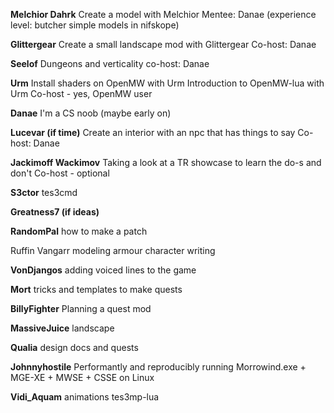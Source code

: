 **Melchior Dahrk**
	Create a model with Melchior
	Mentee: Danae (experience level: butcher simple models in nifskope)

**Glittergear**
	Create a small landscape mod with Glittergear
	Co-host: Danae

**Seelof**
	Dungeons and verticality
	co-host: Danae

**Urm**
	Install shaders on OpenMW with Urm
	Introduction to OpenMW-lua with Urm
	Co-host - yes, OpenMW user

**Danae**
	I'm a CS noob (maybe early on)

**Lucevar (if time)**
	Create an interior with an npc that has things to say
	Co-host: Danae

**Jackimoff Wackimov**
	Taking a look at a TR showcase to learn the do-s and don't
	Co-host - optional

**S3ctor**
	tes3cmd

**Greatness7 (if ideas)**

**RandomPal**
	how to make a patch

Ruffin Vangarr
	modeling armour
	character writing

**VonDjangos**
	adding voiced lines to the game

**Mort**
	tricks and templates to make quests

**BillyFighter**
	Planning a quest mod

**MassiveJuice**
	landscape

**Qualia**
	design docs and quests

**Johnnyhostile**
	Performantly and reproducibly running Morrowind.exe + MGE-XE + MWSE + CSSE on Linux

**Vidi_Aquam**
	animations
	tes3mp-lua